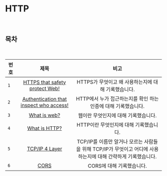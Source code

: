 # HTTP

<br>

## 목차

<br>

| 번호 | 제목 | 비고 |
|---|:---:|:---:|
| `1` | [HTTPS that safety protect Web!](./HTTPS.md) | HTTPS가 무엇이고 왜 사용하는지에 대해 기록했습니다.  |
| `2` | [Authentication that inspect who access!](./Auth.md) | HTTP에서 누가 접근하는지를 확인 하는 인증에 대해 기록했습니다.  |
| `3` | [What is web?](./web.md) | 웹이란 무엇인지에 대해 기록했습니다.  |
| `4` | [What is HTTP?](./HTTP.md) | HTTP이란 무엇인지에 대해 기록했습니다.  |
| `5` | [TCP/IP 4 Layer](./TCPIP.md) | TCP/IP를 이름만 알거나 모르는 사람들을 위해 TCP/IP가 무엇이고 어디에 사용하는지에 대해 간략하게 기록했습니다.  |
| `6` | [CORS](https://dynamic-currant-6c5.notion.site/CORS-1deed34675ed4110974fd258ed9bbedc) | CORS에 대해 기록했습니다.  |
